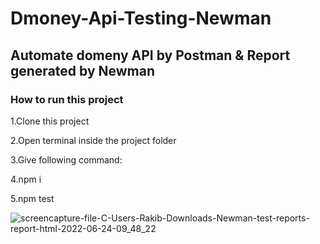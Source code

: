 # Dmoney-Api-Testing-Newman
## Automate domeny API by Postman & Report generated by Newman
### How to run this project

1.Clone this project

2.Open terminal inside the project folder

3.Give following command:

4.npm i

5.npm test

![screencapture-file-C-Users-Rakib-Downloads-Newman-test-reports-report-html-2022-06-24-09_48_22](https://user-images.githubusercontent.com/50632041/175458735-d33afb52-e9d2-4c12-95e9-b9a7b450fd91.png)
